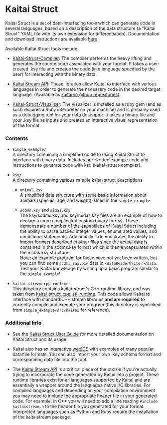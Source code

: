 # Kaitai Struct

Kaitai Struct is a set of data-interfacing tools which can generate code in several languages, based on a description of the data structure (a "Kaitai Struct" YAML file with its own extension for differentiation). Documentation and download instructions are available [here](http://kaitai.io)

Available Kaitai Struct tools include:

* [Kaitai-Struct-Compiler](http://kaitai.io/#download): The compiler performs the heavy lifting and generates the source code associated with your format. It takes a user-created  .ksy file and creates the code (in a language specified by the user) for interacting with the binary data.

* [Kaitai Stream API](http://doc.kaitai.io/stream_api.html): These libraries allow Kaitai to interface with various languages in order to generate the necessary code in the desired target language. (Available as [kaitai-io github repositories](https://github.com/kaitai-io?utf8=✓&q=runtime)).

* [Kaitai-Struct-Visualizer](https://github.com/kaitai-io/kaitai_struct_visualizer): The visualizer is installed as a ruby gem (and as such requires a Ruby interpreter on your machine) and is primarily used as a debugging tool for your data descriptor. It takes a binary file and your .ksy file as inputs and creates an interactive visual representation of the format.

### Contents

* `simple_example/`  
  A directory containing a simplified guide to using Kaitai Struct to interface with binary data. Includes pre-written example code and instructions to generate code with ksc (kaitai-struct-compiler).

* `ksy/`  
  A directory containing various sample kaitai struct descriptions

  - `animal.ksy`  
  A simplified data structure with some basic information about animals (species, age, and weight). Used in the `simple_example` 

  - `scdms.ksy` and `midas.ksy`  
  The ksy/scdms.ksy and ksy/midas.ksy files are an example of how to declare a more complicated custom binary format. These demonstrate a number of the capabilities of Kaitai Struct including the ability to parse packed integer values, enumerated values, and conditional statements. Additionally it demonstrates the ability to import formats described in other files since the actual data is contained in the scdms.ksy format which is then encapsulated within the midas.ksy structure.  
 Note: an example program for these have not yet been written, but you can find some `scdms_raw.bin` data in `<dataReaderWriter>/data`. Test your Kaitai knowledge by writing up a basic program similar to the `simple_example`!

* `kaitai-stream-cpp-runtime`  
  This directory contains kaitai-struct's C++ runtime library, and was taken from [kaitai_struct_cpp_stl_runtime](https://github.com/kaitai-io/kaitai_struct_cpp_stl_runtime/tree/72dd2d44b53d35b8c7b493c9000d315eb6f9ff1d). This code allows Kaitai to interface with standard C++ stream libraries **and are required** to correctly compile and execute your program (this directory is symlinked from `simple_example/src/kaitai` for reference).


### Additional Info

  * See the [Kaitai Struct User Guide](https://doc.kaitai.io/user_guide.html) for more detailed documentation on Kaitai Struct and its usage.

  * Kaitai also has an interactive [webIDE](https://ide.kaitai.io/) with examples of many popular data/file formats. You can also import your own .ksy schema format and corresponding data file into the tool.

  * The [Kaitai Stream API](http://doc.kaitai.io/stream_api.html) is a critical piece of the puzzle if you're actually trying to incorporate the code generated by Kaitai into a project. These runtime libraries exist for all languages supported by Kaitai and are essentially a wrapper around the languages native I/O libraries. For compiled languages and depending on your compilation environment you may need to include the appropriate header file in your generated code. For example, in C++ you will need to add a line reading `#include kaitaistream.h` to the header file you generated for your format. Interpreted languages such as Python and Ruby require the installation of the kaitaistream package.
